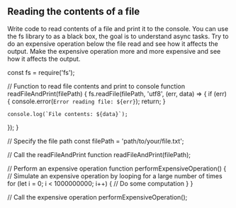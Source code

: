 ## Reading the contents of a file

Write code to read contents of a file and print it to the console. 
You can use the fs library to as a black box, the goal is to understand async tasks. 
Try to do an expensive operation below the file read and see how it affects the output. 
Make the expensive operation more and more expensive and see how it affects the output. 


const fs = require('fs');

// Function to read file contents and print to console
function readFileAndPrint(filePath) {
  fs.readFile(filePath, 'utf8', (err, data) => {
    if (err) {
      console.error(`Error reading file: ${err}`);
      return;
    }

    console.log(`File contents: ${data}`);
  });
}

// Specify the file path
const filePath = 'path/to/your/file.txt';

// Call the readFileAndPrint function
readFileAndPrint(filePath);

// Perform an expensive operation
function performExpensiveOperation() {
  // Simulate an expensive operation by looping for a large number of times
  for (let i = 0; i < 1000000000; i++) {
    // Do some computation
  }
}

// Call the expensive operation
performExpensiveOperation();

